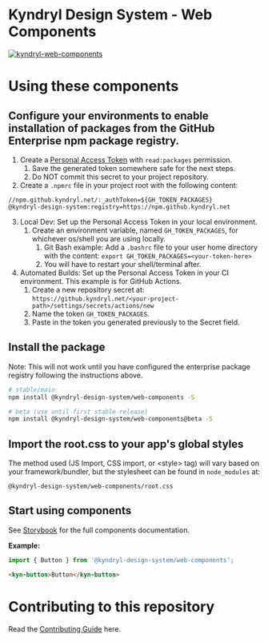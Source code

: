 # Kyndryl Design System - Web Components

[![kyndryl-web-components](https://github.kyndryl.net/kyndryl-design-system/web-components/actions/workflows/actions.yml/badge.svg)](https://github.kyndryl.net/kyndryl-design-system/web-components/actions/workflows/actions.yml)

# Using these components

## Configure your environments to enable installation of packages from the GitHub Enterprise npm package registry.

1. Create a [Personal Access Token](https://github.kyndryl.net/settings/tokens) with `read:packages` permission.
   1. Save the generated token somewhere safe for the next steps.
   2. Do NOT commit this secret to your project repository.
2. Create a `.npmrc` file in your project root with the following content:

```
//npm.github.kyndryl.net/:_authToken=${GH_TOKEN_PACKAGES}
@kyndryl-design-system:registry=https://npm.github.kyndryl.net
```

3. Local Dev: Set up the Personal Access Token in your local environment.
   1. Create an environment variable, named `GH_TOKEN_PACKAGES`, for whichever os/shell you are using locally.
      1. Git Bash example: Add a `.bashrc` file to your user home directory with the content: `export GH_TOKEN_PACKAGES=<your-token-here>`
      1. You will have to restart your shell/terminal after.
4. Automated Builds: Set up the Personal Access Token in your CI environment. This example is for GitHub Actions.
   1. Create a new repository secret at: `https://github.kyndryl.net/<your-project-path>/settings/secrets/actions/new`
   1. Name the token `GH_TOKEN_PACKAGES`.
   1. Paste in the token you generated previously to the Secret field.

## Install the package

Note: This will not work until you have configured the enterprise package registry following the instructions above.

```bash
# stable/main
npm install @kyndryl-design-system/web-components -S

# beta (use until first stable release)
npm install @kyndryl-design-system/web-components@beta -S
```

## Import the root.css to your app's global styles

The method used (JS Import, CSS import, or &lt;style&gt; tag) will vary based on your framework/bundler, but the stylesheet can be found in `node_modules` at:

```
@kyndryl-design-system/web-components/root.css
```

## Start using components

See [Storybook](https://pages.github.kyndryl.net/kyndryl-design-system/web-components/) for the full components documentation.

**Example:**

```js
import { Button } from '@kyndryl-design-system/web-components';
```

```html
<kyn-button>Button</kyn-button>
```

# Contributing to this repository

Read the [Contributing Guide](CONTRIBUTING.md) here.
